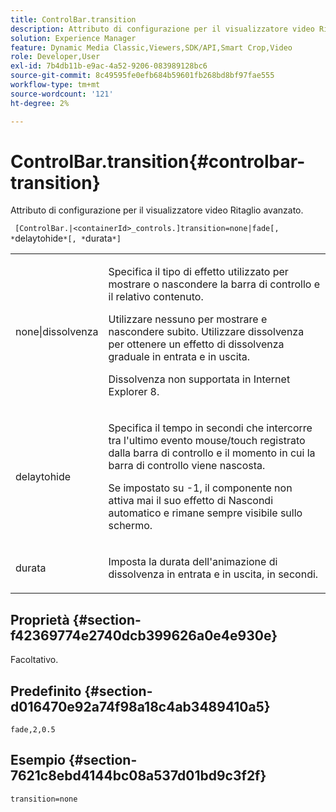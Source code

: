 ```yaml
---
title: ControlBar.transition
description: Attributo di configurazione per il visualizzatore video Ritaglio avanzato.
solution: Experience Manager
feature: Dynamic Media Classic,Viewers,SDK/API,Smart Crop,Video
role: Developer,User
exl-id: 7b4db11b-e9ac-4a52-9206-083989128bc6
source-git-commit: 8c49595fe0efb684b59601fb268bd8bf97fae555
workflow-type: tm+mt
source-wordcount: '121'
ht-degree: 2%

---
```


# ControlBar.transition{#controlbar-transition}

Attributo di configurazione per il visualizzatore video Ritaglio avanzato.

` [ControlBar.|<containerId>_controls.]transition=none|fade[, *`delaytohide`*[, *`durata`*]`

<table id="table_C616483932C2482CA9794DDD7313FD7C"> 
 <tbody> 
  <tr> 
   <td colname="col1"> <p> <span class="codeph"> none|dissolvenza</span> </p> </td> 
   <td colname="col2"> <p> Specifica il tipo di effetto utilizzato per mostrare o nascondere la barra di controllo e il relativo contenuto. </p> <p>Utilizzare <span class="codeph"> nessuno</span> per mostrare e nascondere subito. Utilizzare <span class="codeph"> dissolvenza</span> per ottenere un effetto di dissolvenza graduale in entrata e in uscita. </p> <p>Dissolvenza non supportata in Internet Explorer 8. </p> </td> 
  </tr> 
  <tr> 
   <td colname="col1"> <p> <span class="codeph"> <span class="varname"> delaytohide</span> </span> </p> </td> 
   <td colname="col2"> <p>Specifica il tempo in secondi che intercorre tra l'ultimo evento mouse/touch registrato dalla barra di controllo e il momento in cui la barra di controllo viene nascosta. </p> <p> Se impostato su <span class="codeph"> -1</span>, il componente non attiva mai il suo effetto di Nascondi automatico e rimane sempre visibile sullo schermo. </p> </td> 
  </tr> 
  <tr> 
   <td colname="col1"> <p> <span class="codeph"> <span class="varname"> durata</span> </span> </p> </td> 
   <td colname="col2"> <p>Imposta la durata dell'animazione di dissolvenza in entrata e in uscita, in secondi. </p> </td> 
  </tr> 
 </tbody> 
</table>

## Proprietà {#section-f42369774e2740dcb399626a0e4e930e}

Facoltativo.

## Predefinito {#section-d016470e92a74f98a18c4ab3489410a5}

`fade,2,0.5`

## Esempio {#section-7621c8ebd4144bc08a537d01bd9c3f2f}

```
transition=none
```
